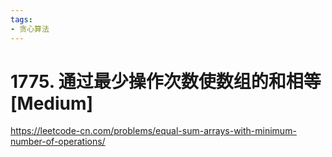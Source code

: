 ```yaml
---
tags:
- 贪心算法
---
```


# 1775. 通过最少操作次数使数组的和相等 [Medium]

<https://leetcode-cn.com/problems/equal-sum-arrays-with-minimum-number-of-operations/>
